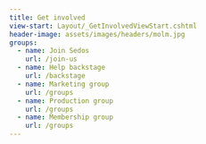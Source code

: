 ```yaml
---
title: Get involved
view-start: Layout/_GetInvolvedViewStart.cshtml
header-image: assets/images/headers/molm.jpg
groups:
  - name: Join Sedos
    url: /join-us
  - name: Help backstage
    url: /backstage
  - name: Marketing group
    url: /groups
  - name: Production group
    url: /groups
  - name: Membership group
    url: /groups
---
```

